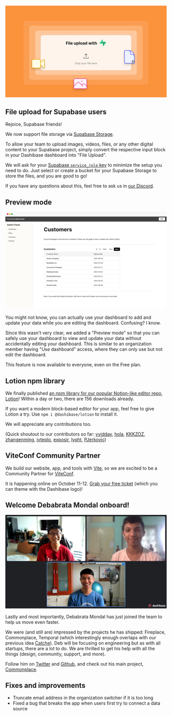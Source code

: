 ![File upload with Supabase Storage](../assets/file-upload.png)

## File upload for Supabase users

Rejoice, Supabase friends! 

We now support file storage via [Supabase Storage](https://supabase.com/storage). 

To allow your team to upload images, videos, files, or any other digital content to your Supabase project, simply convert the respective input block in your Dashibase dashboard into "File Upload". 

We will ask for your [Supabase `service_role` key](https://supabase.com/docs/guides/api#the-service_role-key) to minimize the setup you need to do. Just select or create a bucket for your Supabase Storage to store the files, and you are good to go!

If you have any questions about this, feel free to ask us in [our Discord](https://discord.gg/crhDFYvbbq).

## Preview mode

![Preview mode](../assets/preview-mode.png)

You might not know, you can actually use your dashboard to add and update your data while you are editing the dashboard. Confusing? I know.

Since this wasn't very clear, we added a "Preview mode" so that you can safely use your dashboard to view and update your data without accidentally editing your dashboard. This is similar to an organization member having "Use dashboard" access, where they can only use but not edit the dashboard. 

This feature is now available to everyone, even on the Free plan. 

## Lotion npm library

We finally published [an npm library for our popular Notion-like editor repo, Lotion](https://www.npmjs.com/package/@dashibase/lotion)! Within a day or two, there are 156 downloads already.

If you want a modern block-based editor for your app, feel free to give Lotion a try. Use `npm i @dashibase/lotion` to install it.

We will appreciate any contributions too.

(Quick shoutout to our contributors so far: [vvidday](https://github.com/vvidday), [hola](https://github.com/holazz), [KKKZOZ](https://github.com/KKKZOZ), [zhangenming](https://github.com/zhangenming), [ivteplo](https://github.com/ivteplo), [exposir](https://github.com/exposir), [lyqht](https://github.com/lyqht), [PJerkovic](https://github.com/PJerkovic))

## ViteConf Community Partner

We build our website, app, and tools with [Vite](https://vitejs.dev/), so we are excited to be a Community Partner for [ViteConf](https://viteconf.org/).

It is happening online on October 11-12. [Grab your free ticket](https://viteconf.org/tickets/alfredlua?awesome) (which you can theme with the Dashibase logo)!

## Welcome Debabrata Mondal onboard!

![Dashibase team](../assets/dashibase-3.jpg)

Lastly and most importantly, Debabrata Mondal has just joined the team to help us move even faster.

We were (and still are) impressed by the projects he has shipped: Fireplace, Commonplace, Temporal (which interestingly enough overlaps with our previous idea [Catche](https://catche.co/)). Deb will be focusing on engineering but as with all startups, there are a lot to do. We are thrilled to get his help with all the things (design, community, support, and more).

Follow him on [Twitter](https://twitter.com/0xDebabrata) and [Github](https://github.com/0xDebabrata), and check out his main project, [Commonplace](https://www.commonplace.one/).

## Fixes and improvements

- Truncate email address in the organization switcher if it is too long
- Fixed a bug that breaks the app when users first try to connect a data source